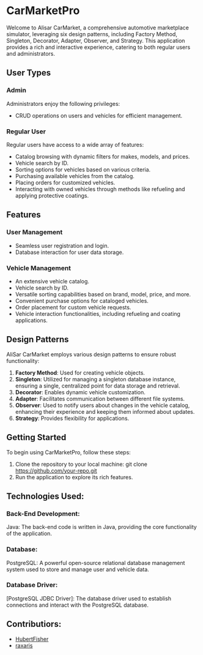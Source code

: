 # CarMarketPro

Welcome to Alisar CarMarket, a comprehensive automotive marketplace simulator, leveraging six design patterns, including Factory Method, Singleton, Decorator, Adapter, Observer, and Strategy. This application provides a rich and interactive experience, catering to both regular users and administrators.

## User Types

### Admin
Administrators enjoy the following privileges:
- CRUD operations on users and vehicles for efficient management.

### Regular User
Regular users have access to a wide array of features:
- Catalog browsing with dynamic filters for makes, models, and prices.
- Vehicle search by ID.
- Sorting options for vehicles based on various criteria.
- Purchasing available vehicles from the catalog.
- Placing orders for customized vehicles.
- Interacting with owned vehicles through methods like refueling and applying protective coatings.

## Features

### User Management
- Seamless user registration and login.
- Database interaction for user data storage.

### Vehicle Management
- An extensive vehicle catalog.
- Vehicle search by ID.
- Versatile sorting capabilities based on brand, model, price, and more.
- Convenient purchase options for cataloged vehicles.
- Order placement for custom vehicle requests.
- Vehicle interaction functionalities, including refueling and coating applications.

## Design Patterns

AliSar CarMarket employs various design patterns to ensure robust functionality:

1. **Factory Method**: Used for creating vehicle objects.
2. **Singleton**: Utilized for managing a singleton database instance, ensuring a single, centralized point for data storage and retrieval.
3. **Decorator**: Enables dynamic vehicle customization.
4. **Adapter**: Facilitates communication between different file systems.
5. **Observer**: Used to notify users about changes in the vehicle catalog, enhancing their experience and keeping them informed about updates.
6. **Strategy**: Provides flexibility for applications.

## Getting Started

To begin using CarMarketPro, follow these steps: 

1. Clone the repository to your local machine: git clone https://github.com/your-repo.git
2. Run the application to explore its rich features.

## Technologies Used:
### Back-End Development:
Java: The back-end code is written in Java, providing the core functionality of the application.

### Database:
PostgreSQL: A powerful open-source relational database management system used to store and manage user and vehicle data.

### Database Driver:
[PostgreSQL JDBC Driver]: The database driver  used to establish connections and interact with the PostgreSQL database.

## Contributiors:
- [HubertFisher](https://github.com/HubertFisher)
- [raxaris](https://github.com/raxaris)
